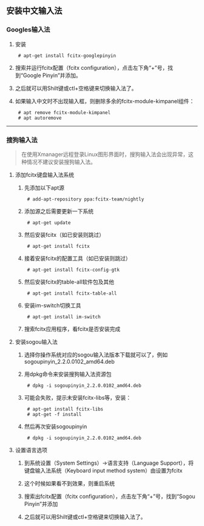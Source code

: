 ## 安装中文输入法

### Googles输入法

1. 安装

        # apt-get install fcitx-googlepinyin

2. 搜索并运行fcitx配置（fcitx configuration），点击左下角“+”号，找到“Google Pinyin”并添加。

3. 之后就可以用Shilt键或ctl+空格键来切换输入法了。

4. 如果输入中文时不出现输入框，则删除多余的fcitx-module-kimpanel组件：

        # apt remove fcitx-module-kimpanel
        # apt autoremove

---

### 搜狗输入法
>在使用Xmanager远程登录Linux图形界面时，搜狗输入法会出现异常，这种情况不建议安装搜狗输入法。

1. 添加fcitx键盘输入法系统

    1. 先添加以下apt源

            # add-apt-repository ppa:fcitx-team/nightly

    2. 添加源之后需要更新一下系统
    
            # apt-get update
            
    3. 然后安装fcitx（如已安装则跳过）
    
            # apt-get install fcitx 
            
    4. 接着安装fcitx的配置工具（如已安装则跳过）
    
            # apt-get install fcitx-config-gtk 
            
    5. 然后安装fcitx的table-all软件包及其他
    
            # apt-get install fcitx-table-all

    6. 安装im-switch切换工具
    
            # apt-get install im-switch
            
    7. 搜索fcitx应用程序，看fcitx是否安装完成

2. 安装sogou输入法

    1. 选择你操作系统对应的sogou输入法版本下载就可以了，例如sogoupinyin_2.2.0.0102_amd64.deb
    
    2. 用dpkg命令来安装搜狗输入法资源包
    
            # dpkg -i sogoupinyin_2.2.0.0102_amd64.deb
            
    3. 可能会失败，提示未安装fcitx-libs等，安装：
    
            # apt-get install fcitx-libs
            # apt-get -f install
            
    4. 然后再次安装sogoupinyin
    
            # dpkg -i sogoupinyin_2.2.0.0102_amd64.deb

3. 设置语言选项

    1. 到系统设置（System Settings）->语言支持（Language Support），将键盘输入法系统（Keyboard input method system）由设置为fcitx

    2. 这个时候如果看不到效果，则重启系统

    3. 搜索出fcitx配置（fcitx configuration），点击左下角“+”号，找到“Sogou Pinyin”并添加

    4. 之后就可以用Shilt键或ctl+空格键来切换输入法了。
